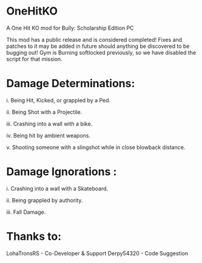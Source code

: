 # OneHitKO
A One Hit KO mod for Bully: Scholarship Edition PC

This mod has a public release and is considered completed! 
Fixes and patches to it may be added in future should anything be discovered to be bugging out! 
Gym is Burning softlocked previously, so we have disabled the script for that mission. 


# Damage Determinations:
i.     Being Hit, Kicked, or grappled by a Ped.

ii.    Being Shot with a Projectile.

iii.   Crashing into a wall with a bike.

iv.    Being hit by ambient weapons.

v.     Shooting someone with a slingshot while in close blowback distance.


# Damage Ignorations :
i.     Crashing into a wall with a Skateboard.

ii.    Being grappled by authority.

iii.   Fall Damage.


# Thanks to: 
LohaTronsRS - Co-Developer & Support
Derpy54320 - Code Suggestion
